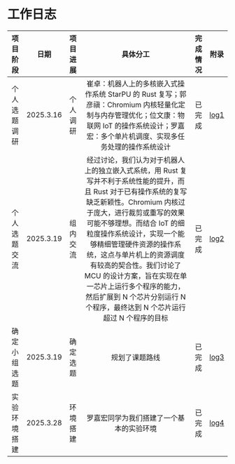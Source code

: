 # 工作日志

| 项目阶段 | 日期 | 项目进展 | 具体分工 | 完成情况 | 附录 |
| :-----: | :---: | :-----: | :-----: | :------: | --- |
| 个人选题调研 | 2025.3.16 | 个人调研 | 崔卓：机器人上的多核嵌入式操作系统 StarPU 的 Rust 复写；郭彦禛：Chromium 内核轻量化定制与内存管理优化；位文康：物联网 IoT 的操作系统设计；罗嘉宏：多个单片机调度、实现多任务处理的操作系统设计 | 已完成 | [log1](/logs/March19-meeting_cn.md) |
| 个人选题交流 | 2025.3.19 | 组内交流 | 经过讨论，我们认为对于机器人上的独立嵌入式系统，用 Rust 复写并不利于系统性能的提升，而且 Rust 对于已有操作系统的复写缺乏新颖性。Chromium 内核过于庞大，进行裁剪或重写的效果可能不够理想。而结合 IoT 的细粒度操作系统设计，实现一个能够精细管理硬件资源的操作系统，这点与单片机上的资源调度有较高的契合性。我们讨论了 MCU 的设计方案，旨在实现在单一芯片上运行多个程序的能力，然后扩展到 N 个芯片分别运行 N 个程序，最终达到 N 个芯片运行超过 N 个程序的目标 | 已完成 | [log2](/logs/March19-meeting_cn.md) |
| 确定小组选题 | 2025.3.19 | 确定选题 | 规划了课题路线 | 已完成 | [log3](/logs/March28-meeting_cn.md) |
| 实验环境搭建 | 2025.3.28 | 环境搭建 | 罗嘉宏同学为我们搭建了一个基本的实验环境 | 已完成 | [log4](/logs/March28-meeting_cn.md) |
